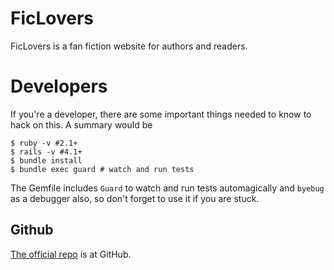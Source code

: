 # FicLovers
FicLovers is a fan fiction website for authors and readers.

# Developers
If you're a developer, there are some important things needed to know to hack on
this. A summary would be

    $ ruby -v #2.1+
    $ rails -v #4.1+
    $ bundle install
    $ bundle exec guard # watch and run tests

The Gemfile includes `Guard` to watch and run tests automagically and `byebug`
as a debugger also, so don't forget to use it if you are stuck.

## Github
[The official repo](https://github.com/gosukiwi/ficlovers) is at GitHub.
